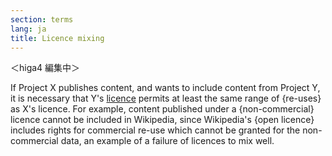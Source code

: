 ```yaml
---
section: terms
lang: ja
title: Licence mixing 
---
```


＜higa4 編集中＞

If Project X publishes content, and wants to include content from Project Y, it is necessary that Y's [licence](/glossary/en/terms/licence/) permits at least the same range of {re-uses} as X's licence. For example, content published under a {non-commercial} licence cannot be included in Wikipedia, since Wikipedia's {open licence} includes rights for commercial re-use which cannot be granted for the non-commercial data, an example of a failure of licences to mix well.
